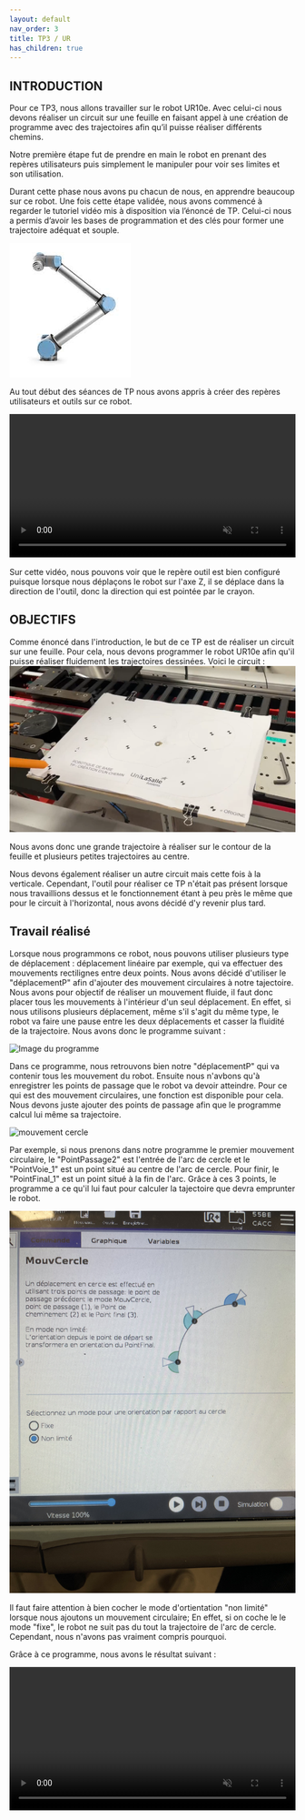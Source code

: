 ```yaml
---
layout: default
nav_order: 3
title: TP3 / UR
has_children: true
---
```


## INTRODUCTION

Pour ce TP3, nous allons travailler sur le robot UR10e.
Avec celui-ci nous devons réaliser un circuit sur une feuille en faisant appel à une
création de programme avec des trajectoires afin qu’il puisse réaliser différents
chemins.

Notre première étape fut de prendre en main le robot en prenant des repères
utilisateurs puis simplement le manipuler pour voir ses limites et son utilisation.

Durant cette phase nous avons pu chacun de nous, en apprendre beaucoup sur ce
robot. Une fois cette étape validée, nous avons commencé à regarder le tutoriel vidéo
mis à disposition via l’énoncé de TP. Celui-ci nous a permis d’avoir les bases de
programmation et des clés pour former une trajectoire adéquat et souple. 

![Image du cobot UR10e](img/ur10e.jpg)

Au tout début des séances de TP nous avons appris à créer des repères utilisateurs et outils sur ce robot.

<video src="img/verif_repere_outil.mp4" controls title="Title"  style="width: 100%;" muted></video>


Sur cette vidéo, nous pouvons voir que le repère outil est bien configuré puisque lorsque nous déplaçons le robot sur l'axe Z, il se déplace dans la direction de l'outil, donc la direction qui est pointée par le crayon.

## OBJECTIFS

Comme énoncé dans l'introduction, le but de ce TP est de réaliser un circuit sur une feuille. Pour cela, nous devons programmer le robot UR10e afin qu'il puisse réaliser fluidement les trajectoires dessinées.
Voici le circuit :
![Image du circuit](img/dessin_ur.png)

Nous avons donc une grande trajectoire à réaliser sur le contour de la feuille et plusieurs petites trajectoires au centre.

Nous devons également réaliser un autre circuit mais cette fois à la verticale. Cependant, l'outil pour réaliser ce TP n'était pas présent lorsque nous travaillions dessus et le fonctionnement étant à peu près le même que pour le circuit à l'horizontal, nous avons décidé d'y revenir plus tard.

## Travail réalisé

Lorsque nous programmons ce robot, nous pouvons utiliser plusieurs type de déplacement : déplacement linéaire par exemple, qui va effectuer des mouvements rectilignes entre deux points. Nous avons décidé d'utiliser le "déplacementP" afin d'ajouter des mouvement circulaires à notre tajectoire. Nous avons pour objectif de réaliser un mouvement fluide, il faut donc placer tous les mouvements à l'intérieur d'un seul déplacement. En effet, si nous utilisons plusieurs déplacement, même s'il s'agit du même type, le robot va faire une pause entre les deux déplacements et casser la fluidité de la trajectoire.
Nous avons donc le programme suivant :

![Image du programme](img/programme_ur.jpg)

Dans ce programme, nous retrouvons bien notre "déplacementP" qui va contenir tous les mouvement du robot. Ensuite nous n'avbons qu'à enregistrer les points de passage que le robot va devoir atteindre. Pour ce qui est des mouvement circulaires, une fonction est disponible pour cela. Nous devons juste ajouter des points de passage afin que le programme calcul lui même sa trajectoire.

![mouvement cercle](img/mouv_cercle_ur.jpg)

Par exemple, si nous prenons dans notre programme le premier mouvement circulaire, le "PointPassage2" est l'entrée de l'arc de cercle et le "PointVoie_1" est un point situé au centre de l'arc de cercle. Pour finir, le "PointFinal_1" est un point situé à la fin de l'arc. Grâce à ces 3 points, le programme a ce qu'il lui faut pour calculer la tajectoire que devra emprunter le robot.


![mouvement cercle](img/non_limite_ur.jpg)

Il faut faire attention à bien cocher le mode d'ortientation "non limité" lorsque nous ajoutons un mouvement circulaire; En effet, si on coche le le mode "fixe", le robot ne suit pas du tout la trajectoire de l'arc de cercle. Cependant, nous n'avons pas vraiment compris pourquoi. 

Grâce à ce programme, nous avons le résultat suivant :

<!--<video src="img/deplacement_grand_cercle_ur.mp4" controls title="Title"  style="width: 100%;" muted></video>-->
<video id="myVideo" src="img/deplacement_grand_cercle_ur.mp4" controls autoplay muted loop style="width: 100%;"></video>
<script>
  document.getElementById("myVideo").muted = true;
</script>

